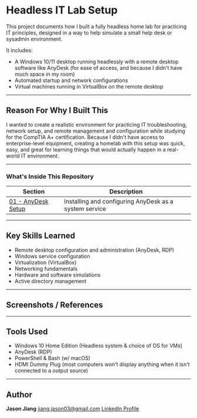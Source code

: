 # Headless IT Lab Setup
This project documents how I built a fully headless home lab for practicing IT principles, designed in a way to help simulate a small help desk or sysadmin environment. 

It includes:
- A Windows 10/11 desktop running headlessly with a remote desktop software like AnyDesk (for ease of access, and because I didn't have much space in my room)
- Automated startup and network configurations
- Virtual machines running in VirtualBox on the remote desktop

---

## Reason For Why I Built This
I wanted to create a realistic environment for practicing IT troubleshooting, network setup, and remote management and configuration while studying for the CompTIA A+ certification. 
Because I didn't have access to enterprise-level equipment, creating a homelab with this setup was quick, easy, and great for learning things that would actually happen in a real-world IT environment. 

---

### What's Inside This Repository
| Section | Description |
|----------|-------------|
| [01 - AnyDesk Setup](docs/01-setup-anydesk.md) | Installing and configuring AnyDesk as a system service |

--- 

## Key Skills Learned
- Remote desktop configuration and administration (AnyDesk, RDP)
- Windows service configuration
- Virtualization (VirtualBox)
- Networking fundamentals
- Hardware and software simulations
- Active directory management

---

## Screenshots / References

---

## Tools Used
- Windows 10 Home Edition (Headless system & choice of OS for VMs)
- AnyDesk (RDP)
- PowerShell & Bash (w/ macOS)
- HDMI Dummy Plug (most computers won't display anything when it isn't connected to a output source)

---

## Author
**Jason Jiang**
jiang.jason03@gmail.com
[LinkedIn Profile](https://wwww.linkedin.com/in/jasonjiangexperience)
